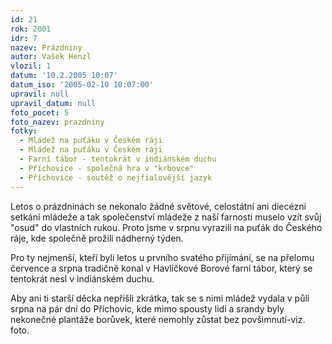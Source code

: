 ```yaml
---
id: 21
rok: 2001
idr: 7
nazev: Prázdniny
autor: Vašek Henzl
vlozil: 1
datum: '10.2.2005 10:07'
datum_iso: '2005-02-10 10:07:00'
upravil: null
upravil_datum: null
foto_pocet: 5
foto_nazev: prazdniny
fotky:
  - Mládež na puťáku v Českém ráji
  - Mládež na puťáku v Českém ráji
  - Farní tábor - tentokrát v indiánském duchu
  - Příchovice - společná hra v "krbovce"
  - Příchovice - soutěž o nejfialovější jazyk
---
```

Letos o prázdninách se nekonalo žádné světové, celostátní ani diecézní setkání mládeže a tak společenství mládeže z naší farnosti muselo vzít svůj "osud" do vlastních rukou. Proto jsme v srpnu vyrazili na puťák do Českého ráje, kde společně prožili nádherný týden.
<p>

<p>
Pro ty nejmenší, kteří byli letos u prvního svatého přijímání, se na přelomu července a srpna tradičně konal v Havlíčkové Borové farní tábor, který se tentokrát nesl v indiánském duchu.
<p>

<p>
Aby ani ti starší děcka nepřišli zkrátka, tak se s nimi mládež  vydala v půli srpna na pár dní do Příchovic, kde mimo spousty lidí a srandy byly nekonečné plantáže borůvek, které nemohly zůstat bez povšimnutí-viz. foto.
